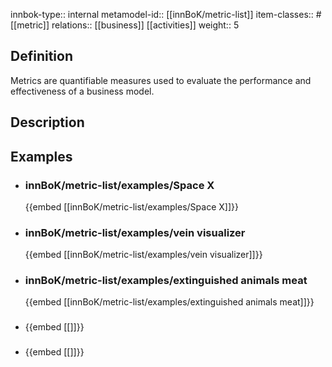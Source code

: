 
innbok-type:: internal
metamodel-id:: [[innBoK/metric-list]]
item-classes:: #[[metric]]
relations:: [[business]] [[activities]]
weight:: 5

## Definition
Metrics are quantifiable measures used to evaluate the performance and effectiveness of a business model.
## Description
## Examples
- ### innBoK/metric-list/examples/Space X
	{{embed [[innBoK/metric-list/examples/Space X]]}}
- ### innBoK/metric-list/examples/vein visualizer
	{{embed [[innBoK/metric-list/examples/vein visualizer]]}}
- ### innBoK/metric-list/examples/extinguished animals meat
	{{embed [[innBoK/metric-list/examples/extinguished animals meat]]}}
- ### 
	{{embed [[]]}}
- ### 
	{{embed [[]]}}


